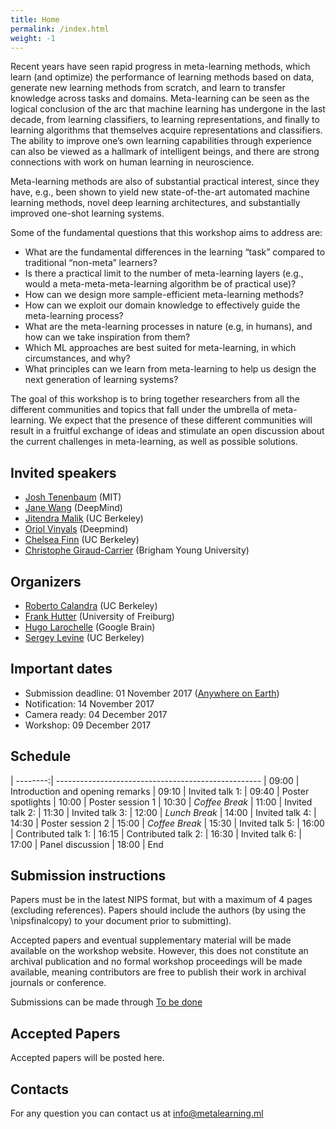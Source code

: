 ```yaml
---
title: Home
permalink: /index.html
weight: -1
---
```


Recent years have seen rapid progress in meta-learning methods, which learn (and optimize) the performance of learning methods based on data, generate new learning methods from scratch, and learn to transfer knowledge across tasks and domains. Meta-learning can be seen as the logical conclusion of the arc that machine learning has undergone in the last decade, from learning classifiers, to learning representations, and finally to learning algorithms that themselves acquire representations and classifiers. The ability to improve one’s own learning capabilities through experience can also be viewed as a hallmark of intelligent beings, and there are strong connections with work on human learning in neuroscience.

Meta-learning methods are also of substantial practical interest, since they have, e.g., been shown to yield new state-of-the-art automated machine learning methods, novel deep learning architectures, and substantially improved one-shot learning systems. 

Some of the fundamental questions that this workshop aims to address are:
- What are the fundamental differences in the learning “task” compared to traditional  “non-meta” learners?
- Is there a practical limit to the number of meta-learning layers (e.g., would a meta-meta-meta-learning algorithm be of practical use)?
- How can we design more sample-efficient meta-learning methods?
- How can we exploit our domain knowledge to effectively guide the meta-learning process?
- What are the meta-learning processes in nature (e.g, in humans), and how can we take inspiration from them?
- Which ML approaches are best suited for meta-learning, in which circumstances, and why?
- What principles can we learn from meta-learning to help us design the next generation of learning systems? 

The goal of this workshop is to bring together researchers from all the different communities and topics that fall under the umbrella of meta-learning. We expect that the presence of these different communities will result in a fruitful exchange of ideas and stimulate an open discussion about the current challenges in meta-learning, as well as possible solutions.


## Invited speakers ##
- [Josh Tenenbaum](http://web.mit.edu/cocosci/josh.html) (MIT)
- [Jane Wang]() (DeepMind)
- [Jitendra Malik](https://people.eecs.berkeley.edu/~malik/) (UC Berkeley)
- [Oriol Vinyals]() (Deepmind)
- [Chelsea Finn](https://people.eecs.berkeley.edu/~cbfinn/) (UC Berkeley) 
- [Christophe Giraud-Carrier]() (Brigham Young University)

## Organizers ##
- [Roberto Calandra](http://www.robertocalandra.com) (UC Berkeley)
- [Frank Hutter](http://www2.informatik.uni-freiburg.de/~hutter/) (University of Freiburg)
- [Hugo Larochelle](http://www.dmi.usherb.ca/~larocheh/index_en.html) (Google Brain)
- [Sergey Levine](https://people.eecs.berkeley.edu/~svlevine/) (UC Berkeley)

## Important dates ##
- Submission deadline: 01 November 2017 ([Anywhere on Earth](https://www.timeanddate.com/time/zones/aoe))
- Notification: 14 November 2017
- Camera ready: 04 December 2017
- Workshop: 09 December 2017

## Schedule ##

| --------:| ---------------------------------------------------
| 09:00 | Introduction and opening remarks
| 09:10 | Invited talk 1:
| 09:40 | Poster spotlights
| 10:00 | Poster session 1
| 10:30 | *Coffee Break*
| 11:00 | Invited talk 2:
| 11:30 | Invited talk 3:
| 12:00 | *Lunch Break*
| 14:00 | Invited talk 4:
| 14:30 | Poster session 2
| 15:00 | *Coffee Break*
| 15:30 | Invited talk 5:
| 16:00 | Contributed talk 1:
| 16:15 | Contributed talk 2:
| 16:30 | Invited talk 6: 
| 17:00 | Panel discussion
| 18:00 | End 

## Submission instructions  ##

Papers must be in the latest NIPS format, but with a maximum of 4 pages (excluding references). Papers should include the authors (by using the \nipsfinalcopy) to your document prior to submitting). 

Accepted papers and eventual supplementary material will be made available on the workshop website. However, this does not constitute an archival publication and no formal workshop proceedings will be made available, meaning contributors are free to publish their work in archival journals or conference.

Submissions can be made through [To be done](http://metalearning.ml)

## Accepted Papers  ##

Accepted papers will be posted here.

## Contacts  ##

For any question you can contact us at <info@metalearning.ml>
 
